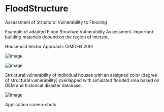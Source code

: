# FloodStructure
Assessment of Structural Vulnerability to Flooding

Example of adapted Flood Structure Vulnerability Assessment. Important: building materials depend on the region of interest.

Household Sector Approach: CIMDEN 2001

![image](https://user-images.githubusercontent.com/103885754/176153063-3f8b3de2-6aa2-477e-8c3c-618624455c5d.png)

![image](https://user-images.githubusercontent.com/103885754/176153479-6e696a48-caf9-47fa-ae44-08e01c925402.png)

Structural vulnerability of individual houses with an assigned color (degree of structural vulnerability)  overlapped with simulated flooded area based on DEM and historical disaster database.

![image](https://user-images.githubusercontent.com/103885754/176154103-1a3eaacd-ac20-4968-bb2f-5f27239cb152.png)

Application screen-shots.
